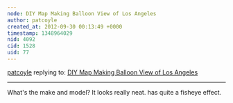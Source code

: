 ```yaml
---
node: DIY Map Making Balloon View of Los Angeles
author: patcoyle
created_at: 2012-09-30 00:13:49 +0000
timestamp: 1348964029
nid: 4092
cid: 1528
uid: 77
---
```




[patcoyle](../profile/patcoyle) replying to: [DIY Map Making Balloon View of Los Angeles](../notes/gonzoearth/9-29-2012/diy-map-making-balloon-view-los-angeles)

----
What's the make and model? It looks really neat. has quite a fisheye effect.